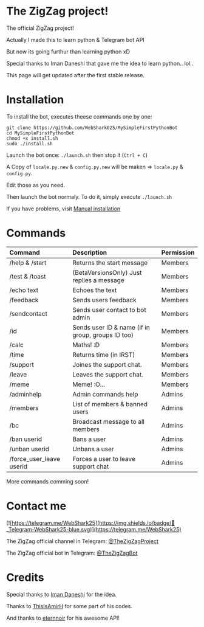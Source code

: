 # The ZigZag project!

The official ZigZag project!

Actually I made this to learn python &amp; Telegram bot API

But now its going furthur than learning python xD

Special thanks to Iman Daneshi that gave me the idea to learn python.. lol..

This page will get updated after the first stable release.

# Installation

To install the bot, executes theese commands one by one:

```
git clone https://github.com/WebShark025/MySimpleFirstPythonBot
cd MySimpleFirstPythonBot
chmod +x install.sh
sudo ./install.sh
```

Launch the bot once: `./launch.sh` then stop it (`Ctrl + C`)

A Copy of `locale.py.new` & `config.py.new` will be maken => `locale.py` & `config.py`. 

Edit those as you need.

Then launch the bot normaly. To do it, simply execute `./launch.sh` 

If you have problems, visit [Manual installation](https://github.com/WebShark025/MySimpleFirstPythonBot/wiki/Manual-installation)

# Commands 

| Command | Description | Permission |
|:--------|:------------|:-----------|
| /help & /start | Returns the start message | Members |
| /test & /toast | (BetaVersionsOnly) Just replies a message | Members |
| /echo text | Echoes the text | Members |
| /feedback | Sends users feedback | Members |
| /sendcontact | Sends user contact to bot admin | Members |
| /id | Sends user ID & name (if in group, groups ID too) | Members |
| /calc | Maths! :D | Members |
| /time | Returns time (in IRST) | Members |
| /support | Joines the support chat. | Members |
| /leave | Leaves the support chat. | Members |
| /meme | Meme! :O... | Members |
| /adminhelp | Admin commands help | Admins |
| /members | List of members & banned users | Admins |
| /bc | Broadcast message to all members | Admins |
| /ban userid | Bans a user | Admins |
| /unban userid | Unbans a user | Admins |
| /force_user_leave userid | Forces a user to leave support chat | Admins |

More commands comming soon!

# Contact me

[![https://telegram.me/WebShark25](https://img.shields.io/badge/💬_Telegram-WebShark25-blue.svg)](https://telegram.me/WebShark25)

The ZigZag official channel in Telegram: [@TheZigZagProject](https://telegram.me/TheZigZagProject)

The ZigZag official bot in Telegram: [@TheZigZagBot](https://telegram.me/TheZigZagBot)

# Credits

Special thanks to [Iman Daneshi](https://github.com/imandaneshi) for the idea.

Thanks to [ThisIsAmirH](https://github.com/ThisIsAmir) for some part of his codes.

And thanks to [eternnoir](https://github.com/eternnoir/) for his awesome API!


